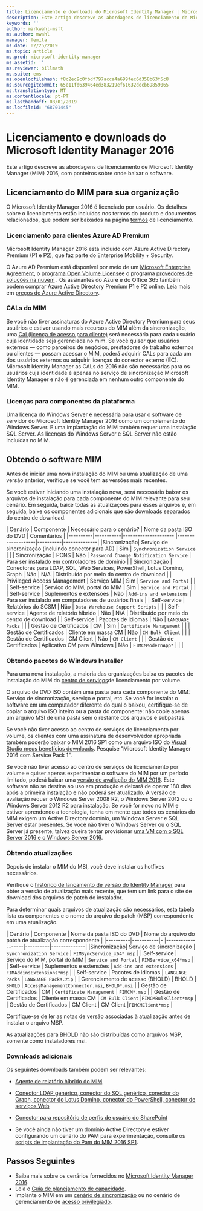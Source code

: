 ```yaml
---
title: Licenciamento e downloads do Microsoft Identity Manager | Microsoft Docs
description: Este artigo descreve as abordagens de licenciamento de Microsoft Identity Manager (MIM) 2016, com ponteiros sobre onde baixar o software.
keywords: ''
author: markwahl-msft
ms.author: mwahl
manager: femila
ms.date: 02/25/2019
ms.topic: article
ms.prod: microsoft-identity-manager
ms.assetid: ''
ms.reviewer: billmath
ms.suite: ems
ms.openlocfilehash: f8c2ec9c0fbdf797acca4a699fec6d358b63f5c8
ms.sourcegitcommit: 65e11fd639464ed383219ef61632decb69859065
ms.translationtype: MT
ms.contentlocale: pt-PT
ms.lasthandoff: 08/01/2019
ms.locfileid: "68701445"
---
```

# <a name="microsoft-identity-manager-2016-licensing-and-downloads"></a>Licenciamento e downloads do Microsoft Identity Manager 2016

Este artigo descreve as abordagens de licenciamento de Microsoft Identity Manager (MIM) 2016, com ponteiros sobre onde baixar o software.

## <a name="licensing-mim-for-your-organization"></a>Licenciamento do MIM para sua organização

O Microsoft Identity Manager 2016 é licenciado por usuário.  Os detalhes sobre o licenciamento estão incluídos nos termos do produto e documentos relacionados, que podem ser baixados na página [termos](https://www.microsoft.com/en-us/licensing/product-licensing/products.aspx) de licenciamento.

### <a name="licensing-for-azure-ad-premium-customers"></a>Licenciamento para clientes Azure AD Premium

Microsoft Identity Manager 2016 está incluído com Azure Active Directory Premium (P1 e P2), que faz parte do Enterprise Mobility + Security.

O Azure AD Premium está disponível por meio de um [Microsoft Enterprise Agreement](https://www.microsoft.com/en-us/licensing/licensing-programs/enterprise.aspx), o [programa Open Volume License](https://www.microsoft.com/en-us/licensing/licensing-programs/open-license.aspx)e o programa [provedores de soluções na nuvem](https://go.microsoft.com/fwlink/?LinkId=614968&clcid=0x409) . Os assinantes do Azure e do Office 365 também podem comprar Azure Active Directory Premium P1 e P2 online.  Leia mais em [preços de Azure Active Directory](https://azure.microsoft.com/en-us/pricing/details/active-directory/).

### <a name="mim-cals"></a>CALs do MIM

Se você não tiver assinaturas do Azure Active Directory Premium para seus usuários e estiver usando mais recursos do MIM além da sincronização, uma [Cal (licença de acesso para cliente)](https://www.microsoft.com/en-us/licensing/product-licensing/client-access-license.aspx) será necessária para cada usuário cuja identidade seja gerenciada no mim. Se você quiser que usuários externos — como parceiros de negócios, prestadores de trabalho externos ou clientes — possam acessar o MIM, poderá adquirir CALs para cada um dos usuários externos ou adquirir licenças do conector externo (EC). Microsoft Identity Manager as CALs do 2016 não são necessárias para os usuários cuja identidade é apenas no serviço de sincronização Microsoft Identity Manager e não é gerenciada em nenhum outro componente do MIM.

### <a name="licenses-for-platform-components"></a>Licenças para componentes da plataforma

Uma licença do Windows Server é necessária para usar o software de servidor do Microsoft Identity Manager 2016 como um complemento do Windows Server. E uma implantação do MIM também requer uma instalação SQL Server.  As licenças do Windows Server e SQL Server não estão incluídas no MIM.

## <a name="obtaining-mim-software"></a>Obtendo o software MIM

Antes de iniciar uma nova instalação do MIM ou uma atualização de uma versão anterior, verifique se você tem as versões mais recentes.

Se você estiver iniciando uma instalação nova, será necessário baixar os arquivos de instalação para cada componente do MIM relevante para seu cenário. Em seguida, baixe todas as atualizações para esses arquivos e, em seguida, baixe os componentes adicionais que são downloads separados do centro de download.


| Cenário | Componente | Necessário para o cenário? | Nome da pasta ISO do DVD | Comentários |
|----------|-----------|---------------------   |-------------------|----------|--------------|
|Sincronização| Serviço de sincronização (incluindo conector para AD) | Sim | `Synchronization Service` | |
| Sincronização | PCNS | Não | `Password Change Notification Service` |  Para ser instalado em controladores de domínio |
| Sincronização | Conectores para LDAP, SQL, Web Services, PowerShell, Lotus Domino, Graph | Não | N/A | Distribuído por meio do centro de download |
| Privileged Access Management | Serviço MIM | Sim | `Service and Portal` | |
| Self-service | Serviço do MIM, portal do MIM | Sim | `Service and Portal` | |
| Self-service | Suplementos e extensões | Não | `Add-ins and extensions` | Para ser instalado em computadores de usuários finais |
| Self-service | Relatórios do SCSM | Não | `Data Warehouse Support Scripts` | |
| Self-service | Agente de relatório híbrido | Não | N/A | Distribuído por meio do centro de download |
| Self-service | Pacotes de idiomas | Não | `LANGUAGE Packs` | |
| Gestão de Certificados | CM | Sim | `Certificate Management` | |
| Gestão de Certificados | Cliente em massa CM | Não | `CM Bulk Client` | |
| Gestão de Certificados | CM Client | Não | `CM Client`  | |
| Gestão de Certificados | Aplicativo CM para Windows | Não | `FIMCMModernApp*` | | |

### <a name="obtaining-windows-installer-packages"></a>Obtendo pacotes do Windows Installer

Para uma nova instalação, a maioria das organizações baixa os pacotes de instalação do MIM do [centro de serviços](https://www.microsoft.com/licensing/servicecenter/default.aspx)de licenciamento por volume. 


O arquivo de DVD ISO contém uma pasta para cada componente do MIM: Serviço de sincronização, serviço e portal, etc. Se você for instalar o software em um computador diferente do qual o baixou, certifique-se de copiar o arquivo ISO inteiro ou a pasta do componente: não copie apenas um arquivo MSI de uma pasta sem o restante dos arquivos e subpastas.

Se você não tiver acesso ao centro de serviços de licenciamento por volume, os clientes com uma assinatura de desenvolvedor apropriada também poderão baixar o MIM 2016 SP1 como um arquivo ISO do [Visual Studio meus benefícios downloads](https://my.visualstudio.com/Downloads?q=Microsoft%20Identity%20Manager%202016%20with%20Service%20Pack%201&pgroup=).  Pesquise "Microsoft Identity Manager 2016 com Service Pack 1".  

Se você não tiver acesso ao centro de serviços de licenciamento por volume e quiser apenas experimentar o software do MIM por um período limitado, poderá baixar uma [versão de avaliação do MIM 2016](https://www.microsoft.com/en-us/download/details.aspx?id=48244). Este software não se destina ao uso em produção e deixará de operar 180 dias após a primeira instalação e não poderá ser atualizado. A versão de avaliação requer o Windows Server 2008 R2, o Windows Server 2012 ou o Windows Server 2012 R2 para instalação.  Se você for novo no MIM e estiver aprendendo a tecnologia, tenha em mente que todos os cenários do MIM exigem um Active Directory domínio, um Windows Server e SQL Server estar presentes. Se você não tiver o Windows Server ou o SQL Server já presente, talvez queira tentar provisionar [uma VM com o SQL Server 2016 e o Windows Server 2016](https://azure.microsoft.com/en-us/blog/azure-images-sql-server-2016-on-windows-server-2016/).

### <a name="obtaining-updates"></a>Obtendo atualizações

Depois de instalar o MIM do MSI, você deve instalar os hotfixes necessários.

Verifique o [histórico de lançamento de versão do Identity Manager](./reference/version-history.md) para obter a versão de atualização mais recente, que tem um link para o site de download dos arquivos de patch do instalador.

Para determinar quais arquivos de atualização são necessários, esta tabela lista os componentes e o nome do arquivo de patch (MSP) correspondente em uma atualização.

| Cenário | Componente | Nome da pasta ISO do DVD | Nome do arquivo do patch de atualização correspondente |
|----------|-----------|-   |-------------------|----------|--------------|
|Sincronização| Serviço de sincronização | `Synchronization Service` | `FIMSyncService_x64*.msp` |
| Self-service | Serviço do MIM, portal do MIM | `Service and Portal` | `FIMService_x64*msp` |
| Self-service | Suplementos e extensões | `Add-ins and extensions` | `FIMAddinsExtensions*msp` |
| Self-service | Pacotes de idiomas | `LANGUAGE Packs` | `LANGUAGE Packs.zip` |
| Gerenciamento de acesso (BHOLD) | BHOLD | `BHOLD` | `AccessManagementConnector.msi`, `BHOLD*.msi` |
| Gestão de Certificados | CM |  `Certificate Management` | `FIMCM*.msp` |
| Gestão de Certificados | Cliente em massa CM |  `CM Bulk Client` |`FIMCMBulkClient*msp` |
| Gestão de Certificados | CM Client | CM Client |`FIMCMClient*msp` |

Certifique-se de ler as notas de versão associadas à atualização antes de instalar o arquivo MSP.

As atualizações para [BHOLD](https://www.microsoft.com/en-us/download/details.aspx?id=55950) não são distribuídas como arquivos MSP, somente como instaladores msi.

### <a name="additional-downloads"></a>Downloads adicionais

Os seguintes downloads também podem ser relevantes:

- [Agente de relatório híbrido do MIM](https://www.microsoft.com/download/details.aspx?id=55112)

- [Conector LDAP genérico, conector do SQL genérico, conector do Graph, conector do Lotus Domino, conector do PowerShell, conector de serviços Web](http://go.microsoft.com/fwlink/?LinkId=717495)

- [Conector para repositório de perfis de usuário do SharePoint](https://www.microsoft.com/en-us/download/details.aspx?id=41164)

- Se você ainda não tiver um domínio Active Directory e estiver configurando um cenário do PAM para experimentação, consulte os [scripts de implantação do Pam do MIM 2016 SP1](sp1-deployment-scripts.md).

## <a name="next-steps"></a>Passos Seguintes

- Saiba mais sobre os cenários fornecidos no [Microsoft Identity Manager 2016](microsoft-identity-manager-2016.md).
- Leia o [Guia de planejamento de capacidade](capacity-planning-guide.md).
- Implante o MIM em um [cenário de sincronização](microsoft-identity-manager-deploy.md) ou no cenário de gerenciamento de [acesso privilegiado](./pam/privileged-identity-management-for-active-directory-domain-services.md).

